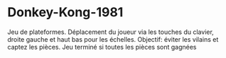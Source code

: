 # Donkey-Kong-1981
Jeu de plateformes. Déplacement du joueur via les touches du clavier, droite gauche et haut bas pour les  échelles. Objectif: éviter les vilains et captez les pièces. Jeu terminé si toutes les pièces sont gagnées
